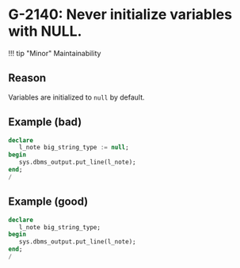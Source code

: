 # G-2140: Never initialize variables with NULL.

!!! tip "Minor"
    Maintainability

## Reason

Variables are initialized to `null` by default.

## Example (bad)

``` sql hl_lines="2"
declare
   l_note big_string_type := null;
begin
   sys.dbms_output.put_line(l_note);
end;
/
```

## Example (good)

``` sql hl_lines="2"
declare
   l_note big_string_type;
begin
   sys.dbms_output.put_line(l_note);
end;
/
```
